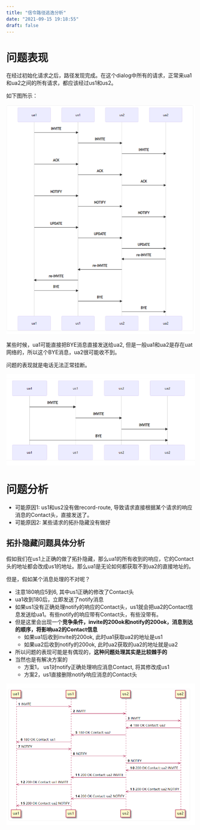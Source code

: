 ```yaml
---
title: "信令路径逃逸分析"
date: "2021-09-15 19:18:55"
draft: false
---
```


# 问题表现

在经过初始化请求之后，路径发现完成。在这个dialog中所有的请求，正常来ua1和ua2之间的所有请求，都应该经过us1和us2。

如下图所示：

![](2022-12-02-13-56-16.png)


某些时候，ua1可能直接把BYE消息直接发送给ua2, 但是一般ua1和ua2是存在uat网络的，所以这个BYE消息，ua2很可能收不到。

问题的表现就是电话无法正常挂断。

![](2022-12-02-13-56-36.png)


# 问题分析

- 可能原因1: us1和us2没有做record-route, 导致请求直接根据某个请求的响应消息的Contact头，直接发送了。
- 可能原因2: 某些请求的拓扑隐藏没有做好



## 拓扑隐藏问题具体分析
假如我们在us1上正确的做了拓扑隐藏，那么ua1的所有收到的响应，它的Contact头的地址都会改成us1的地址。那么ua1是无论如何都获取不到ua2的直接地址的。

但是，假如某个消息处理的不对呢？


- 注意180响应5到6, 其中us1正确的修改了Contact头
- ua1收到180后，立即发送了notify消息
- 如果us1没有正确处理notify的响应的Contact头，us1就会把ua2的Contact信息发送给ua1。有些notify的响应带有Contact头，有些没带有。
- 但是这里会出现一个**竞争条件，invite的200ok和notify的200ok，消息到达的顺序，将影响ua2的Contact信息**
   - 如果ua1后收到invite的200ok, 此时ua1获取ua2的地址是us1
   - 如果ua2后收到notify的200ok, 此时ua2获取的ua2的地址就是ua2
- 所以问题的表现可能是有偶现的，**这种问题处理其实是比较棘手的**
- 当然也是有解决方案的
   - 方案1， us1对notify正确处理响应消息Contact, 将其修改成us1
   - 方案2，us1直接删除notify响应消息的Contact头

![](2022-12-02-13-56-59.png)